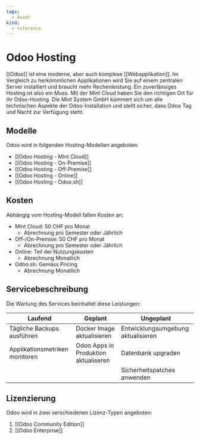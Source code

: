 ```yaml
---
tags:
  - Asset
kind:
  - reference
---
```

# Odoo Hosting

[[Odoo]] ist eine moderne, aber auch komplexe [[Webapplikation]]. Im Vergleich zu herkömmlichen Applikationen wird Sie auf einem zentralen Server installiert und braucht mehr Rechenleistung. Ein zuverlässiges Hosting ist also ein Muss. Mit der Mint Cloud haben Sie den richtigen Ort für ihr Odoo-Hosting. Die Mint System GmbH kümmert sich um alle technischen Aspekte der Odoo-Installation und stellt sicher, dass Odoo Tag und Nacht zur Verfügung steht.
## Modelle

Odoo wird in folgenden Hosting-Modellen angeboten:

* [[Odoo Hosting - Mint Cloud]]
* [[Odoo Hosting - On-Premise]]
* [[Odoo Hosting - Off-Premise]]
* [[Odoo Hosting - Online]]
* [[Odoo Hosting - Odoo.sh]]

## Kosten

Abhängig vom Hosting-Modell fallen Kosten an:

* Mint Cloud: 50 CHF pro Monat
	* Abrechnung pro Semester oder Jährlich
* Off-/On-Premise: 50 CHF pro Monat
	* Abrechnung pro Semester oder Jährlich
* Online: Teil der Nutzungskosten
	* Abrechnung Monatlich
* Odoo.sh: Gemäss Pricing
	* Abrechnung Monatlich

## Servicebeschreibung

Die Wartung des Services beinhaltet diese Leistungen:

| Laufend                        | Geplant                              | Ungeplant                          |
| ------------------------------ | ------------------------------------ | ---------------------------------- |
| Tägliche Backups ausführen     | Docker Image aktualisieren           | Entwicklungsumgebung aktualisieren |
| Applikationsmetriken monitoren | Odoo Apps in Produktion aktualiseren | Datenbank upgraden                 |
|                                |                                      | Sicherheitspatches anwenden                                   |
## Lizenzierung

Odoo wird in zwei verschiedenen Lizenz-Typen angeboten:

1. [[Odoo Community Edition]]
2. [[Odoo Enterprise]]
